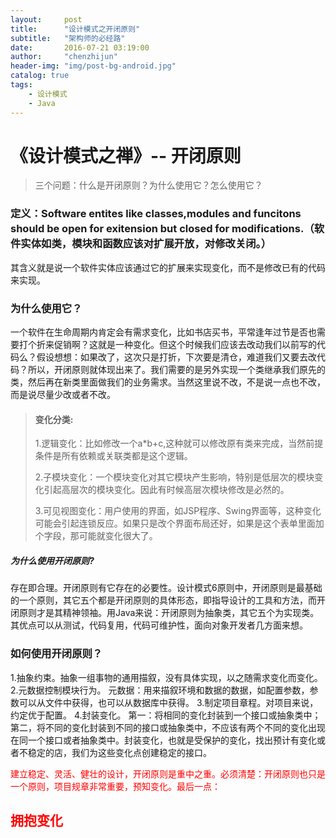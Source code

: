 ```yaml
---
layout:     post
title:      "设计模式之开闭原则"
subtitle:   "架构师的必经路"
date:       2016-07-21 03:19:00
author:     "chenzhijun"
header-img: "img/post-bg-android.jpg"
catalog: true
tags:
    - 设计模式
    - Java
---
```


《设计模式之禅》-- 开闭原则
================================

> 三个问题：什么是开闭原则？为什么使用它？怎么使用它？

### 定义：Software entites like classes,modules and funcitons should be open for exitension but closed for modifications.（软件实体如类，模块和函数应该对扩展开放，对修改关闭。）
其含义就是说一个软件实体应该通过它的扩展来实现变化，而不是修改已有的代码来实现。

### 为什么使用它？
一个软件在生命周期内肯定会有需求变化，比如书店买书，平常逢年过节是否也需要打个折来促销啊？这就是一种变化。但这个时候我们应该去改动我们以前写的代码么？假设想想：如果改了，这次只是打折，下次要是清仓，难道我们又要去改代码？所以，开闭原则就体现出来了。我们需要的是另外实现一个类继承我们原先的类，然后再在新类里面做我们的业务需求。当然这里说不改，不是说一点也不改，而是说尽量少改或者不改。

>#### 变化分类:
>1.逻辑变化：比如修改一个a*b+c,这种就可以修改原有类来完成，当然前提条件是所有依赖或关联类都是这个逻辑。
>
>2.子模块变化：一个模块变化对其它模块产生影响，特别是低层次的模块变化引起高层次的模块变化。因此有时候高层次模块修改是必然的。
>
>3.可见视图变化：用户使用的界面，如JSP程序、Swing界面等，这种变化可能会引起连锁反应。如果只是改个界面布局还好，如果是这个表单里面加个字段，那可能就变化很大了。 

##### 为什么使用开闭原则?
存在即合理。开闭原则有它存在的必要性。设计模式6原则中，开闭原则是最基础的一个原则，其它五个都是开闭原则的具体形态，即指导设计的工具和方法，而开闭原则才是其精神领袖。用Java来说：开闭原则为抽象类，其它五个为实现类。其优点可以从测试，代码复用，代码可维护性，面向对象开发者几方面来想。
### 如何使用开闭原则？
1.抽象约束。抽象一组事物的通用描叙，没有具体实现，以之随需求变化而变化。
2.元数据控制模块行为。
	元数据：用来描叙环境和数据的数据，如配置参数，参数可以从文件中获得，也可以从数据库中获得。
3.制定项目章程。对项目来说，约定优于配置。
4.封装变化。 第一：将相同的变化封装到一个接口或抽象类中；第二，将不同的变化封装到不同的接口或抽象类中，不应该有两个不同的变化出现在同一个接口或者抽象类中。封装变化，也就是受保护的变化，找出预计有变化或者不稳定的店，我们为这些变化点创建稳定的接口。

<font style="color:red;">建立稳定、灵活、健壮的设计，开闭原则是重中之重。必须清楚：开闭原则也只是一个原则，项目规章非常重要，预知变化。最后一点：<h2>拥抱变化</h2></font>




















































